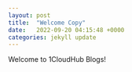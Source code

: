 ```yaml
---
layout: post
title:  "Welcome Copy"
date:   2022-09-20 04:15:48 +0000
categories: jekyll update
---
```


Welcome to 1CloudHub Blogs!